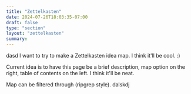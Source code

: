 ```yaml
---
title: "Zettelkasten"
date: 2024-07-26T18:03:35-07:00
draft: false
type: "section"
layout: "zettelkasten"
summary:
---
```

dasd
I want to try to make a Zettelkasten idea map. I think it'll be cool. :)

Current idea is to have this page be a brief description, map option on the right, table of contents on the left. I think it'll be neat.

Map can be filtered through (ripgrep style).
dalskdj

